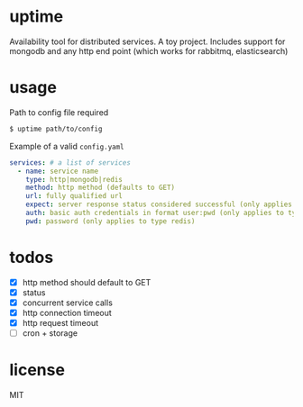 # uptime
Availability tool for distributed services. A toy project. Includes support for mongodb and any http end point (which works for rabbitmq, elasticsearch)

# usage
Path to config file required

```bash
$ uptime path/to/config
```

Example of a valid `config.yaml`
```yaml
services: # a list of services
  - name: service name
    type: http|mongodb|redis
    method: http method (defaults to GET)
    url: fully qualified url
    expect: server response status considered successful (only applies to type http)
    auth: basic auth credentials in format user:pwd (only applies to type http)
    pwd: password (only applies to type redis)
```

# todos
- [x] http method should default to GET
- [x] status
- [x] concurrent service calls
- [x] http connection timeout
- [x] http request timeout
- [ ] cron + storage

# license
MIT
